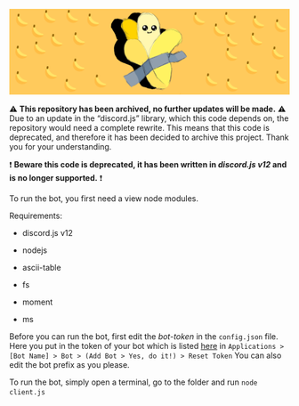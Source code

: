 ![*banner image*](https://github.com/MichaHere/Banathon-Discord-Bot/blob/main/banner.png)

⚠️ **This repository has been archived, no further updates will be made.** ⚠️
Due to an update in the “discord.js” library, which this code depends on, the repository would need a complete rewrite. This means that this code is deprecated, and therefore it has been decided to archive this project. Thank you for your understanding.

❗️ **Beware this code is deprecated, it has been written in *discord.js v12* and is no longer supported.** ❗️

To run the bot, you first need a view node modules. 

Requirements:

* discord.js v12

* nodejs

* ascii-table

* fs

* moment

* ms

Before you can run the bot, first edit the *bot-token* in the `config.json` file. Here you put in the token of your bot which is listed [here](https://discord.com/developers) in `Applications > [Bot Name] > Bot > (Add Bot > Yes, do it!) > Reset Token` You can also edit the bot prefix as you please. 

To run the bot, simply open a terminal, go to the folder and run `node client.js`
